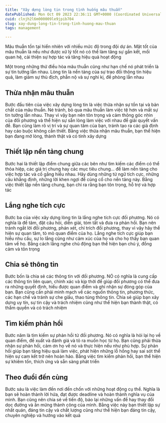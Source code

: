 ```yaml
---
title: "Xây dựng lòng tin trong tình huống mâu thuẫn"
datePublished: Mon Oct 09 2023 22:36:11 GMT+0000 (Coordinated Universal Time)
cuid: clnjh2l6m000009le9jpib704
slug: xay-dung-long-tin-trong-tinh-huong-mau-thuan
tags: management

---
```


Mâu thuẫn tồn tại hiển nhiên với nhiều mức độ trong đội dự án. Mặt tốt của mâu thuẫn là nếu như được xử lý tốt nó có thể làm tăng sự gắn kết, mối quan hệ, cải thiện sự hợp tác và tăng hiệu quả hoạt động

Một trong những thứ điều hòa mâu thuẫn cũng như hạn chế nó phát triển là sự tin tưởng lẫn nhau. Lòng tin là nền tảng của sự trao đổi thông tin hiệu quả, làm giảm sự thù địch, phẫn nộ và sự nghi kị, đề phòng lẫn nhau

## Thừa nhận mâu thuẫn

Bước đầu tiên của việc xây dựng lòng tin là việc thừa nhận sự tồn tại và bản chất của mâu thuẫn. Né tránh, bỏ qua mâu thuẫn làm việc tệ hơn và mất sự tin tưởng lẫn nhau. Thay vì vậy bạn nên tôn trọng và cảm thông góc nhìn của đối phương và thể hiện sự sẵn lòng làm việc với nhau để giải quyết vấn đề. Bạn cũng làm rõ vị trí và sự quan tâm của bạn, tránh tạo ra các giả định hay cáo buộc không cần thiết. Bằng việc thừa nhận mâu thuẫn, bạn thể hiện bạn đang mở lòng, thành thật và có tính xây dựng

## Thiết lập nền tảng chung

Bước hai là thiết lập điểm chung giữa các bên như tìm kiếm các điểm có thể thỏa hiệp, các giá trị chung hay các mục tiêu chung... để làm nền tảng cho việc hợp tác và cố gắng hiểu nhau. Hãy dùng những từ ngữ tích cực, những câu khẳng định, những lời khen ngợi để củng cố cho nền tảng này. Bằng việc thiết lập nền tảng chung, bạn chỉ ra rằng bạn tôn trọng, hỗ trợ và hợp tác

## Lắng nghe tích cực

Bước ba của việc xây dựng lòng tin là lắng nghe tích cực đối phương. Nó có nghĩa là để tâm, đặt câu hỏi, diễn giải, tóm tắt và đưa ra phản hồi. Bạn nên tránh ngắt lời đối phương, phán xét, chỉ trích đối phương, thay vì vậy hãy thể hiện sự quan tâm, tò mò quan điểm của họ. Lắng nghe tích cực giúp bạn hiểu nhu cầu, sự lo lắng cũng như cảm xúc của họ và cho họ thấy bạn quan tâm về họ. Bằng cách lắng nghe chủ động bạn thể hiện bạn chú ý, đồng cảm và tôn trọng

## Chia sẻ thông tin

Bước bốn là chia sẻ các thông tin với đối phương. NÓ có nghĩa là cung cấp các thông tin liên quan, chính xác và kịp thời để giúp đối phương có thể đưa ra những quyết định, hiểu được quan điểm và ghi nhận sự đóng góp của bạn. Bạn cũng cần phải minh mạch về các nguồn thông tin, phương thức, các hạn chế và tránh sự che giấu, thao túng thông tin. Chia sẻ giúp bạn xây dựng uy tín, sự tin cậy và trách nhiệm cũng như thể hiện bạn thành thật, có thẩm quyền và có trách nhiệm

## **Tìm kiếm phản hồi**

Bước năm là tìm kiếm sự phản hồi từ đối phương. Nó có nghĩa là hỏi lại họ về quan điểm, đề xuất và đánh giá và tỏ ra muốn học từ họ. Bạn cũng phải thừa nhận sự phản hồi, cảm ơn họ về nó và thực hiện nếu như phù hợp. Sự phản hồi giúp bạn tăng hiệu quả làm việc, phát hiện những lỗ hổng hay sai sót thể hiện sự cam kết trở nên hoàn hảo. Bằng việc tìm kiếm phản hồi, bạn thể hiện sự khiêm tốn, thích ứng và sẵn sàng phát triển

## Theo đuổi đến cùng

Bước sáu là việc làm đến nơi đến chốn với những hoạt động cụ thể. Nghĩa là bạn sẽ hoàn thành lời hứa, đạt được deadline và hoàn thành nghĩa vụ của mình. Bạn cũng nên chia sẻ về tiến độ, báo lại những vấn đề hay thay đổi dọc đường và ăn mừng thành công của mình. Bằng việc này bạn thiết lập sự nhất quán, đáng tin cậy và chất lượng cũng như thể hiện bạn đáng tin cậy, chuyên nghiệp và hướng vào kết quả